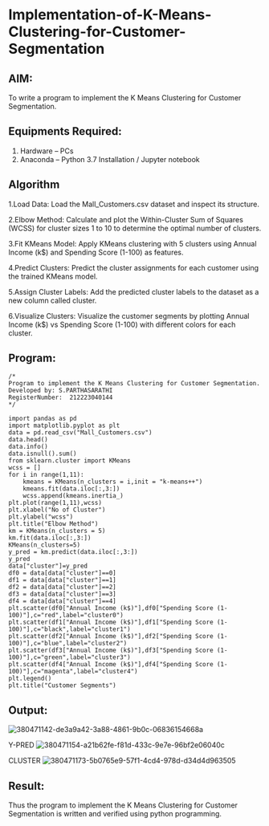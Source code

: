 # Implementation-of-K-Means-Clustering-for-Customer-Segmentation

## AIM:
To write a program to implement the K Means Clustering for Customer Segmentation.

## Equipments Required:
1. Hardware – PCs
2. Anaconda – Python 3.7 Installation / Jupyter notebook

## Algorithm
1.Load Data: Load the Mall_Customers.csv dataset and inspect its structure.

2.Elbow Method: Calculate and plot the Within-Cluster Sum of Squares (WCSS) for cluster sizes 1 to 10 to determine the optimal number of clusters.

3.Fit KMeans Model: Apply KMeans clustering with 5 clusters using Annual Income (k$) and Spending Score (1-100) as features.

4.Predict Clusters: Predict the cluster assignments for each customer using the trained KMeans model.

5.Assign Cluster Labels: Add the predicted cluster labels to the dataset as a new column called cluster.

6.Visualize Clusters: Visualize the customer segments by plotting Annual Income (k$) vs Spending Score (1-100) with different colors for each cluster.
## Program:
```
/*
Program to implement the K Means Clustering for Customer Segmentation.
Developed by: S.PARTHASARATHI
RegisterNumber:  212223040144
*/
```
```
import pandas as pd
import matplotlib.pyplot as plt
data = pd.read_csv("Mall_Customers.csv")
data.head()
data.info()
data.isnull().sum()
from sklearn.cluster import KMeans
wcss = []
for i in range(1,11):
    kmeans = KMeans(n_clusters = i,init = "k-means++")
    kmeans.fit(data.iloc[:,3:])
    wcss.append(kmeans.inertia_)
plt.plot(range(1,11),wcss)
plt.xlabel("No of Cluster")
plt.ylabel("wcss")
plt.title("Elbow Method")
km = KMeans(n_clusters = 5)
km.fit(data.iloc[:,3:])
KMeans(n_clusters=5)
y_pred = km.predict(data.iloc[:,3:])
y_pred
data["cluster"]=y_pred
df0 = data[data["cluster"]==0]
df1 = data[data["cluster"]==1]
df2 = data[data["cluster"]==2]
df3 = data[data["cluster"]==3]
df4 = data[data["cluster"]==4]
plt.scatter(df0["Annual Income (k$)"],df0["Spending Score (1-100)"],c="red",label="cluster0")
plt.scatter(df1["Annual Income (k$)"],df1["Spending Score (1-100)"],c="black",label="cluster1")
plt.scatter(df2["Annual Income (k$)"],df2["Spending Score (1-100)"],c="blue",label="cluster2")
plt.scatter(df3["Annual Income (k$)"],df3["Spending Score (1-100)"],c="green",label="cluster3")
plt.scatter(df4["Annual Income (k$)"],df4["Spending Score (1-100)"],c="magenta",label="cluster4")
plt.legend()
plt.title("Customer Segments")
```

## Output:
![380471142-de3a9a42-3a88-4861-9b0c-06836154668a](https://github.com/user-attachments/assets/f67d4770-769a-455f-92fb-63f0f308edda)

Y-PRED
![380471154-a21b62fe-f81d-433c-9e7e-96bf2e06040c](https://github.com/user-attachments/assets/dfe01431-b823-4d9a-a25a-047fd71a3205)

CLUSTER
![380471173-5b0765e9-57f1-4cd4-978d-d34d4d963505](https://github.com/user-attachments/assets/fea54e2e-703b-45b6-8980-d803ba6ac78d)

## Result:
Thus the program to implement the K Means Clustering for Customer Segmentation is written and verified using python programming.
